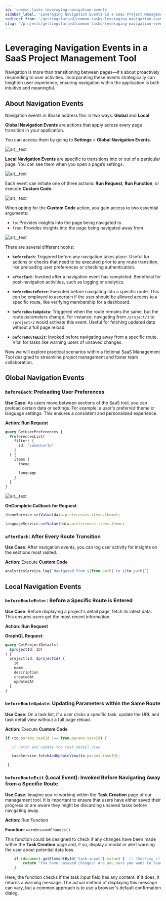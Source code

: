 ```yaml
---
id: 'common-tasks-leveraging-navigation-events'
sidebar_label: 'Leveraging Navigation Events in a SaaS Project Management Tool'
redirect_from: '/gettingstarted/common-tasks-leveraging-navigation-events'
slug: '/projects/gettingstarted/common-tasks-leveraging-navigation-events'
---
```



# Leveraging Navigation Events in a SaaS Project Management Tool

Navigation is more than transitioning between pages—it's about proactively responding to user activities. Incorporating these events strategically can heighten user experience, ensuring navigation within the application is both intuitive and meaningful. 

## About Navigation Events

Navigation events in 8base address this in two ways: **Global** and **Local**.

**Global Navigation Events** are actions that apply across every page transition in your application.

You can access them by going to **Settings** > **Global Navigation Events**. 
 

![alt__text](_images/leveraging-nav-events-01.png )


**Local Navigation Events** are specific to transitions into or out of a particular page. You can see them when you open a page’s settings.


![alt__text](_images/leveraging-nav-events-02.png )


Each event can initiate one of three actions: **Run Request**, **Run Function**, or execute **Custom Code**.


![alt__text](_images/leveraging-nav-events-03.png )


When opting for the **Custom Code** action, you gain access to two essential arguments: 



* `to`: Provides insights into the page being navigated to.
* `from`: Provides insights into the page being navigated away from.


![alt__text](_images/leveraging-nav-events-04.png )


There are several different hooks:

-   **`beforeEach`**: Triggered before any navigation takes place. Useful for actions or checks that need to be executed prior to any route transition, like preloading user preferences or checking authentication.
    

-   **`afterEach`**: Invoked after a navigation event has completed. Beneficial for post-navigation activities, such as logging or analytics.


-   **`beforeRouteEnter`**: Executed before navigating into a specific route. This can be employed to ascertain if the user should be allowed access to a specific route, like verifying membership for a dashboard.
   

-   **`beforeRouteUpdate`**: Triggered when the route remains the same, but the route parameters change. For instance, navigating from `/project/1` to `/project/2` would activate this event. Useful for fetching updated data without a full page reload.
   

-   **`beforeRouteExit`**: Invoked before navigating away from a specific route. Vital for tasks like warning users of unsaved changes.

Now we will explore practical scenarios within a fictional SaaS Management Tool designed to streamline project management and foster team collaboration.

## Global Navigation Events

### `beforeEach`: Preloading User Preferences

**Use Case**: As users move between sections of the SaaS tool, you can preload certain data or settings. For example: a user's preferred theme or language settings. This ensures a consistent and personalized experience.

**Action**: **Run Request**

```graphql
query GetUserPreferences {
  PreferencesList(
    filter: {
      id: "someUserId"
    }
  ) {
    items {
      theme

      language
    }
  }
}

``` 


![alt__text](_images/leveraging-nav-events-05.png )


**OnComplete Callback for Request**:

```javascript
themeService.setValue(data.preferences.items.theme);

languageService.setValue(data.preferences.items.theme;
``` 


<!--![alt__text](_images/leveraging-nav-events-06.png )-->


### `afterEach`: After Every Route Transition

**Use Case**: After navigation events, you can log user activity for insights on the sections most visited.

**Action**: Execute **Custom Code**

```javascript
analyticsService.log(`Navigated from ${from.path} to ${to.path}`)
``` 


<!--![alt__text](_images/leveraging-nav-events-07.png )-->


## Local Navigation Events

### `beforeRouteEnter`: Before a Specific Route is Entered

**Use Case**: Before displaying a project's detail page, fetch its latest data. This ensures users get the most recent information.

**Action**: **Run Request**

**GraphQL Request**:

```graphql
query GetProjectDetails(
  $projectId: ID!
) {
  project(id: $projectId) {
    id
    name
    description
    createdAt
    updatedAt
  }
}
``` 

### `beforeRouteUpdate`: Updating Parameters within the Same Route

**Use Case**: On a task list, if a user clicks a specific task, update the URL and task detail view without a full page reload.

**Action**: Execute **Custom Code**

 ```javascript
 if (to.params.taskId !== from.params.taskId) {

    // Fetch and update the task detail view

    taskService.fetchAndUpdateView(to.params.taskId);

  }
``` 

### `beforeRouteExit` (Local Event): Invoked Before Navigating Away from a Specific Route 

**Use Case**: Imagine you're working within the **Task Creation** page of our management tool. It is important to ensure that users have either saved their progress or are aware they might be discarding unsaved tasks before navigating away.

**Action**: Run Function

**Function**: `warnUnsavedChanges()`

This function could be designed to check if any changes have been made within the **Task Creation** page and, if so, display a modal or alert warning the user about potential data loss.

```javascript
	if (document.getElementById('task-input').value) {  // Checking if the input field has any content
        return "You have unsaved changes! Are you sure you want to leave without saving?";
    }
``` 

Here, the function checks if the task input field has any content. If it does, it returns a warning message. The actual method of displaying this message can vary, but a common approach is to use a browser's default confirmation dialog.
